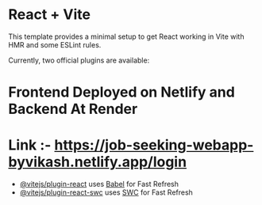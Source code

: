 # React + Vite

This template provides a minimal setup to get React working in Vite with HMR and some ESLint rules.

Currently, two official plugins are available:
# Frontend Deployed on Netlify and Backend At Render
# Link :- https://job-seeking-webapp-byvikash.netlify.app/login

- [@vitejs/plugin-react](https://github.com/vitejs/vite-plugin-react/blob/main/packages/plugin-react/README.md) uses [Babel](https://babeljs.io/) for Fast Refresh
- [@vitejs/plugin-react-swc](https://github.com/vitejs/vite-plugin-react-swc) uses [SWC](https://swc.rs/) for Fast Refresh
